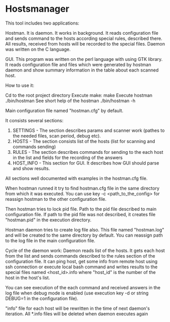 Hostsmanager
============
This tool includes two applications:

Hostman. It is daemon. It works in background.
It reads configuration file and sends command to the hosts according special rules, described there.
All results, received from hosts will be recorded to the special files.
Daemon was written on the C language.

GUI. This program was written on the perl language with using GTK library.
It reads configuration file and files which were generated by hostman daemon and show
summary information in the table about each scanned host.

How to use it:

Cd to the root project directory
Execute make:
    make
Execute hostman
    ./bin/hostman
See short help of the hostman
    ./bin/hostman -h

Main configuration file named "hostman.cfg" by default.

It consists several sections:

1. SETTINGS - The section describes params and scanner work (pathes to the
needed files, scan period, debug etc).
2. HOSTS - The section consists list of the hosts (list for scanning and commands sending)
3. RULES - The section describes commands for sending to the each host in the list
and fields for the recording of the answers
4. HOST_INFO - This section for GUI. It describes how GUI should parse and show results.

All sections well documented with examples in the hostman.cfg file.

When hostman runned it try to find hostman.cfg file in the same directory
from which it was executed. You can use key -c <path_to_the_config> for reassign
hostman to the other configuration file.

Then hostman tries to lock pid file. Path to the pid file described
to main configuration file. If path to the pid file was not described,
it creates file "hostman.pid" in the execution directory.

Hostman daemon tries to create log file also. This file named "hostman.log"
and will be created to the same directory by default.
You can reassign path to the log file in the main configuration file.

Cycle of the daemon work:
Daemon reads list of the hosts. It gets each host from the list and sends
commands described to the rules section of the configuration file.
It can ping host, get some info from remote host using ssh connection or
execute local bash command and writes results to the special files
named <host_id>.info where "host_id" is the number of the host in the
host's list.

You can see execution of the each command and received answers in the log file
when debug mode is enabled (use execution key -d or string DEBUG=1 in the
configuration file).

"info" file for each host will be rewritten in the time of next daemon's iteration.
All *.info files will be deleted when daemon executes again
